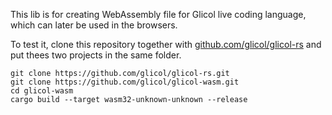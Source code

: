 This lib is for creating WebAssembly file for Glicol live coding language, which can later be used in the browsers.

To test it, clone this repository together with [github.com/glicol/glicol-rs](github.com/glicol/glicol-rs) and put thees two projects in the same folder.

```
git clone https://github.com/glicol/glicol-rs.git
git clone https://github.com/glicol/glicol-wasm.git
cd glicol-wasm
cargo build --target wasm32-unknown-unknown --release
```
